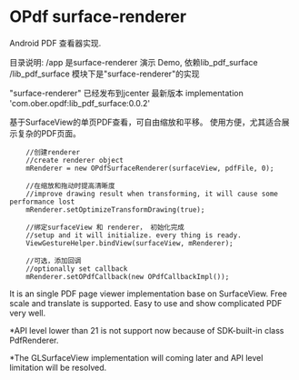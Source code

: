 # OPdf surface-renderer

Android PDF 查看器实现.

目录说明:
/app 是surface-renderer 演示 Demo, 依赖lib_pdf_surface
/lib_pdf_surface 模块下是"surface-renderer"的实现

"surface-renderer" 已经发布到jcenter 
最新版本
implementation 'com.ober.opdf:lib_pdf_surface:0.0.2'

基于SurfaceView的单页PDF查看，可自由缩放和平移。
使用方便，尤其适合展示复杂的PDF页面。

        //创建renderer 
        //create renderer object
        mRenderer = new OPdfSurfaceRenderer(surfaceView, pdfFile, 0);
        
        //在缩放和拖动时提高清晰度
        //improve drawing result when transforming, it will cause some performance lost
        mRenderer.setOptimizeTransformDrawing(true);
        
        //绑定surfaceView 和 renderer， 初始化完成
        //setup and it will initialize. every thing is ready.
        ViewGestureHelper.bindView(surfaceView, mRenderer);
        
        //可选，添加回调
        //optionally set callback
        mRenderer.setOPdfCallback(new OPdfCallbackImpl());
        
It is an single PDF page viewer implementation base on SurfaceView.
Free scale and translate is supported.
Easy to use and show complicated PDF very well.

*API level lower than 21 is not support now because of SDK-built-in class PdfRenderer.

*The GLSurfaceView implementation will coming later and API level limitation will be resolved.
